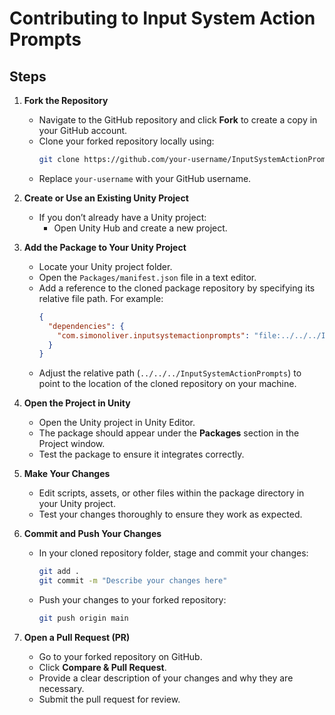 ﻿# Contributing to Input System Action Prompts

## Steps

1. **Fork the Repository**
    - Navigate to the GitHub repository and click **Fork** to create a copy in your GitHub account.
    - Clone your forked repository locally using:
      ```bash
      git clone https://github.com/your-username/InputSystemActionPrompts.git
      ```
    - Replace `your-username` with your GitHub username.


2. **Create or Use an Existing Unity Project**
    - If you don’t already have a Unity project:
        - Open Unity Hub and create a new project.


3. **Add the Package to Your Unity Project**
    - Locate your Unity project folder.
    - Open the `Packages/manifest.json` file in a text editor.
    - Add a reference to the cloned package repository by specifying its relative file path. For example:
      ```json
      {
        "dependencies": {
          "com.simonoliver.inputsystemactionprompts": "file:../../../InputSystemActionPrompts"
        }
      }
      ```
    - Adjust the relative path (`../../../InputSystemActionPrompts`) to point to the location of the cloned repository on your machine.


4. **Open the Project in Unity**
    - Open the Unity project in Unity Editor.
    - The package should appear under the **Packages** section in the Project window.
    - Test the package to ensure it integrates correctly.


5. **Make Your Changes**
    - Edit scripts, assets, or other files within the package directory in your Unity project.
    - Test your changes thoroughly to ensure they work as expected.


6. **Commit and Push Your Changes**
    - In your cloned repository folder, stage and commit your changes:
      ```bash
      git add .
      git commit -m "Describe your changes here"
      ```
    - Push your changes to your forked repository:
      ```bash
      git push origin main
      ```


7. **Open a Pull Request (PR)**
    - Go to your forked repository on GitHub.
    - Click **Compare & Pull Request**.
    - Provide a clear description of your changes and why they are necessary.
    - Submit the pull request for review.

